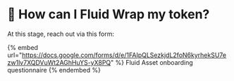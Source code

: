 # 🙋 How can I Fluid Wrap my token?

At this stage, reach out via this form:

{% embed url="https://docs.google.com/forms/d/e/1FAIpQLSezkjdL2foN6kyrhekSU7ezw1lv7XQDVuWt2AGhHuYS-yX8PQ" %}
Fluid Asset onboarding questionnaire
{% endembed %}
